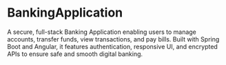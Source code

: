 # BankingApplication
A secure, full-stack Banking Application enabling users to manage accounts, transfer funds, view transactions, and pay bills. Built with Spring Boot and Angular, it features authentication, responsive UI, and encrypted APIs to ensure safe and smooth digital banking.

